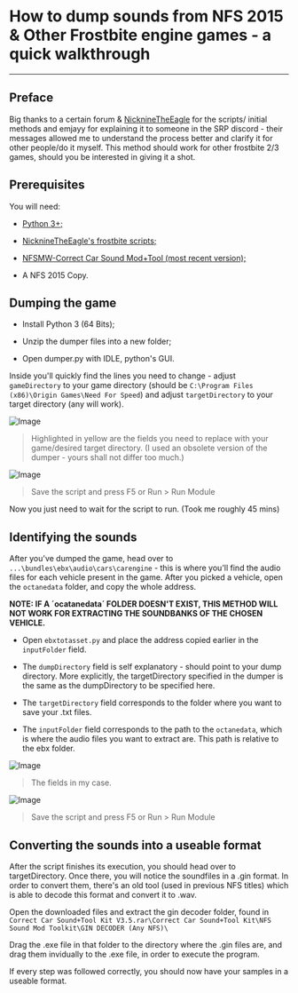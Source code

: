# How to dump sounds from NFS 2015 & Other Frostbite engine games - a quick walkthrough

***

## Preface

Big thanks to a certain forum & [NicknineTheEagle](https://github.com/NicknineTheEagle) for the scripts/ initial methods and emjayy for explaining it to someone in the SRP discord - their messages allowed me to understand the process better and clarify it for other people/do it myself. This method should work for other frostbite 2/3 games, should you be interested in giving it a shot.

## Prerequisites

You will need:

* [Python 3+;](https://www.python.org/downloads/)

* [NicknineTheEagle's frostbite scripts;](https://github.com/NicknineTheEagle/Frostbite-Scripts) 

* [NFSMW-Correct Car Sound Mod+Tool (most recent version);](https://nfsmods.xyz/mod/1398)

* A NFS 2015 Copy.

## Dumping the game

* Install Python 3 (64 Bits);

* Unzip the dumper files into a new folder;

* Open dumper.py with IDLE, python's GUI.

Inside you'll quickly find the lines you need to change - adjust `gameDirectory` to your game directory (should be `C:\Program Files (x86)\Origin Games\Need For Speed`) and adjust `targetDirectory` to your target directory (any will work).

![Image](https://files.catbox.moe/eikrh7.png)
>Highlighted in yellow are the fields you need to replace with your game/desired target directory. (I used an obsolete version of the dumper - yours shall not differ too much.)


![Image](https://files.catbox.moe/79t9ew.png)
> Save the script and press F5 or Run > Run Module 


Now you just need to wait for the script to run. (Took me roughly 45 mins)

## Identifying the sounds

After you've dumped the game, head over to `...\bundles\ebx\audio\cars\carengine` - this is where you'll find the audio files for each vehicle present in the game. After you picked a vehicle, open the `octanedata` folder, and copy the whole address.

**NOTE: IF A ´ocatanedata´ FOLDER DOESN'T EXIST, THIS METHOD WILL NOT WORK FOR EXTRACTING THE SOUNDBANKS OF THE CHOSEN VEHICLE.**

+ Open `ebxtotasset.py` and place the address copied earlier in the `inputFolder` field.

+ The `dumpDirectory` field is self explanatory - should point to your dump directory. More explicitly, the targetDirectory specified in the dumper is the same as the dumpDirectory to be specified here.

+ The `targetDirectory` field corresponds to the folder where you want to save your .txt files.

+ The `inputFolder` field corresponds to the path to the `octanedata`, which is where the audio files you want to extract are. This path is relative to the ebx folder.

![Image](https://files.catbox.moe/0vwpy2.png)
>The fields in my case.

![Image](https://files.catbox.moe/79t9ew.png)
> Save the script and press F5 or Run > Run Module 

## Converting the sounds into a useable format

After the script finishes its execution, you should head over to targetDirectory. Once there, you will notice the soundfiles in a .gin format. In order to convert them, there's an old tool (used in previous NFS titles) which is able to decode this format and convert it to .wav.

Open the downloaded files and extract the gin decoder folder, found in
`Correct Car Sound+Tool Kit V3.5.rar\Correct Car Sound+Tool Kit\NFS Sound Mod Toolkit\GIN DECODER (Any NFS)\`

Drag the .exe file in that folder to the directory where the .gin files are, and drag them invidually to the .exe file, in order to execute the program.

If every step was followed correctly, you should now have your samples in a useable format.
